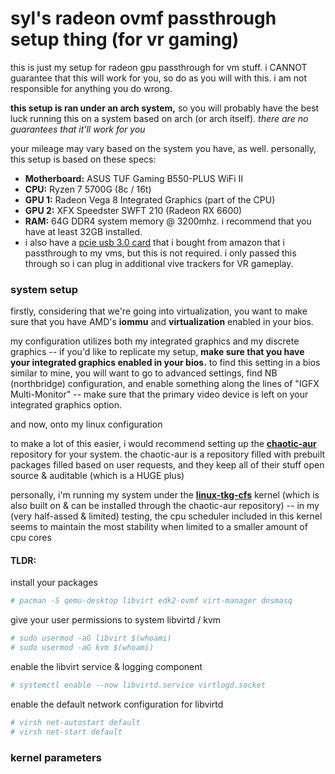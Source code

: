 # syl's radeon ovmf passthrough setup thing (for vr gaming)

this is just my setup for radeon gpu passthrough for vm stuff. i CANNOT guarantee that this will work for you, so do as you will with this. i am not responsible for anything you do wrong.

**this setup is ran under an arch system,** so you will probably have the best luck running this on a system based on arch (or arch itself). *there are no guarantees that it'll work for you*

your mileage may vary based on the system you have, as well. personally, this setup is based on these specs:
- **Motherboard:** ASUS TUF Gaming B550-PLUS WiFi II
- **CPU:** Ryzen 7 5700G (8c / 16t)
- **GPU 1:** Radeon Vega 8 Integrated Graphics (part of the CPU)
- **GPU 2:** XFX Speedster SWFT 210 (Radeon RX 6600)
- **RAM:** 64G DDR4 system memory @ 3200mhz. i recommend that you have at least 32GB installed.
- i also have a [pcie usb 3.0 card](https://www.amazon.com/FebSmart-Self-Powered-Technology-No-Additional-FS-U2-Pro/dp/B071P5C6CS/) that i bought from amazon that i passthrough to my vms, but this is not required. i only passed this through so i can plug in additional vive trackers for VR gameplay.

### system setup

firstly, considering that we're going into virtualization, you want to make sure that you have AMD's **iommu** and **virtualization** enabled in your bios.

my configuration utilizes both my integrated graphics and my discrete graphics -- if you'd like to replicate my setup, **make sure that you have your integrated graphics enabled in your bios.** to find this setting in a bios similar to mine, you will want to go to advanced settings, find NB (northbridge) configuration, and enable something along the lines of "IGFX Multi-Monitor" -- make sure that the primary video device is left on your integrated graphics option.

and now, onto my linux configuration

to make a lot of this easier, i would recommend setting up the **[chaotic-aur](https://aur.chaotic.cx/)** repository for your system. the chaotic-aur is a repository filled with prebuilt packages filled based on user requests, and they keep all of their stuff open source & auditable (which is a HUGE plus)

personally, i'm running my system under the **[linux-tkg-cfs](https://github.com/Frogging-Family/linux-tkg)** kernel (which is also built on & can be installed through the chaotic-aur repository) -- in my (very half-assed & limited) testing, the cpu scheduler included in this kernel seems to maintain the most stability when limited to a smaller amount of cpu cores

#### TLDR: 

install your packages
```bash
# pacman -S qemu-desktop libvirt edk2-ovmf virt-manager dnsmasq
```

give your user permissions to system libvirtd / kvm
```bash
# sudo usermod -aG libvirt $(whoami)
# sudo usermod -aG kvm $(whoami)
```

enable the libvirt service & logging component
```bash
# systemctl enable --now libvirtd.service virtlogd.socket
```

enable the default network configuration for libvirtd
```bash
# virsh net-autostart default
# virsh net-start default
```

### kernel parameters
